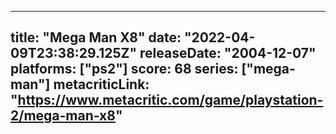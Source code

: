 
---
title: "Mega Man X8"
date: "2022-04-09T23:38:29.125Z"
releaseDate: "2004-12-07"
platforms: ["ps2"]
score: 68
series: ["mega-man"]
metacriticLink: "https://www.metacritic.com/game/playstation-2/mega-man-x8"
---
